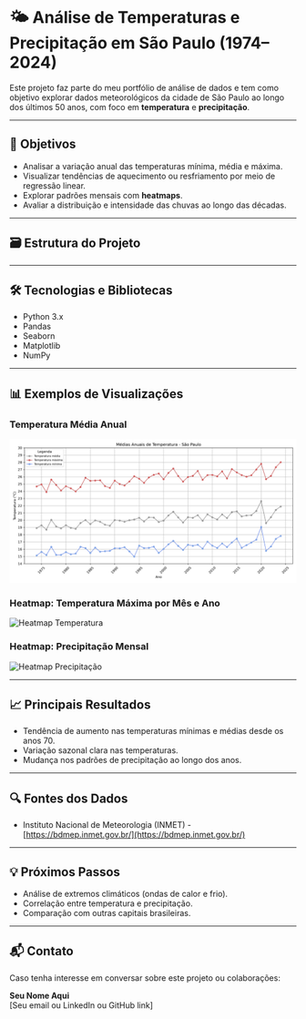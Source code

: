 # 🌤️ Análise de Temperaturas e Precipitação em São Paulo (1974–2024)

Este projeto faz parte do meu portfólio de análise de dados e tem como objetivo explorar dados meteorológicos da cidade de São Paulo ao longo dos últimos 50 anos, com foco em **temperatura** e **precipitação**.

---

## 📌 Objetivos

- Analisar a variação anual das temperaturas mínima, média e máxima.
- Visualizar tendências de aquecimento ou resfriamento por meio de regressão linear.
- Explorar padrões mensais com **heatmaps**.
- Avaliar a distribuição e intensidade das chuvas ao longo das décadas.

---

## 🗃️ Estrutura do Projeto




---

## 🛠️ Tecnologias e Bibliotecas

- Python 3.x  
- Pandas  
- Seaborn  
- Matplotlib  
- NumPy  

---

## 📊 Exemplos de Visualizações

### Temperatura Média Anual
![Temperatura Média Anual](visuals/graphs/medias_mensais_temperatura_sp.png)

### Heatmap: Temperatura Máxima por Mês e Ano  
![Heatmap Temperatura](visuals/heatmaps/heatmap_temp_max.png)

### Heatmap: Precipitação Mensal  
![Heatmap Precipitação](visuals/heatmaps/heatmap_precipitacao.png)

---

## 📈 Principais Resultados

- Tendência de aumento nas temperaturas mínimas e médias desde os anos 70.
- Variação sazonal clara nas temperaturas.
- Mudança nos padrões de precipitação ao longo dos anos.

---

## 🔍 Fontes dos Dados

- Instituto Nacional de Meteorologia (INMET) - [https://bdmep.inmet.gov.br/](https://bdmep.inmet.gov.br/)

---

## 💡 Próximos Passos

- Análise de extremos climáticos (ondas de calor e frio).
- Correlação entre temperatura e precipitação.
- Comparação com outras capitais brasileiras.

---

## 📬 Contato

Caso tenha interesse em conversar sobre este projeto ou colaborações:

**Seu Nome Aqui**  
[Seu email ou LinkedIn ou GitHub link]


